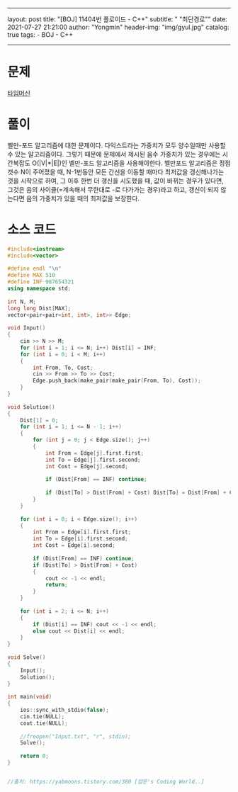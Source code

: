 

---
layout:     post
title:      "[BOJ] 11404번 플로이드 - C++"
subtitle:   " \"최단경로\""
date:       2021-07-27 21:21:00
author:     "Yongmin"
header-img: "img/gyul.jpg"
catalog: true
tags:
    - BOJ
    - C++
  
---

# 문제
[타임머신](https://www.acmicpc.net/problem/11657)

# 풀이

벨만-포드 알고리즘에 대한 문제이다. 다익스트라는 가중치가 모두 양수일때만 사용할 수 있는 알고리즘이다. 그렇기 때문에 문제에서 제시된 음수 가중치가 있는 경우에는 시간복잡도 O(|V|*|E|)인 벨만-포드 알고리즘을 사용해야한다. 벨만포드 알고리즘은 정점 갯수 N이 주어졌을 때, N-1번동안 모든 간선을 이동할 때마다 최저값을 갱신해나가는 것을 시작으로 하여, 그 이후 한번 더 갱신을 시도했을 때, 값이 바뀌는 경우가 있다면, 그것은 음의 사이클(=계속해서 무한대로 -로 다가가는 경우)라고 하고, 갱신이 되지 않는다면 음의 가중치가 있을 때의 최저값을 보장한다.

# 소스 코드

```c++
#include<iostream>
#include<vector>
 
#define endl "\n"
#define MAX 510
#define INF 987654321
using namespace std;
 
int N, M;
long long Dist[MAX];
vector<pair<pair<int, int>, int>> Edge;
 
void Input()
{
    cin >> N >> M;
    for (int i = 1; i <= N; i++) Dist[i] = INF;
    for (int i = 0; i < M; i++)
    {
        int From, To, Cost;
        cin >> From >> To >> Cost;
        Edge.push_back(make_pair(make_pair(From, To), Cost));
    }
}
 
void Solution()
{
    Dist[1] = 0;
    for (int i = 1; i <= N - 1; i++)
    {
        for (int j = 0; j < Edge.size(); j++)
        {
            int From = Edge[j].first.first;
            int To = Edge[j].first.second;
            int Cost = Edge[j].second;
 
            if (Dist[From] == INF) continue;
 
            if (Dist[To] > Dist[From] + Cost) Dist[To] = Dist[From] + Cost;
        }
    }
 
    for (int i = 0; i < Edge.size(); i++)
    {
        int From = Edge[i].first.first;
        int To = Edge[i].first.second;
        int Cost = Edge[i].second;
 
        if (Dist[From] == INF) continue;
        if (Dist[To] > Dist[From] + Cost)
        {
            cout << -1 << endl;
            return;
        }
    }
 
    for (int i = 2; i <= N; i++)
    {
        if (Dist[i] == INF) cout << -1 << endl;
        else cout << Dist[i] << endl;
    }
}
 
void Solve()
{
    Input();
    Solution();
}
 
int main(void)
{
    ios::sync_with_stdio(false);
    cin.tie(NULL);
    cout.tie(NULL);
 
    //freopen("Input.txt", "r", stdin);
    Solve();
 
    return 0;
}


//출처: https://yabmoons.tistory.com/380 [얍문's Coding World..]

```
